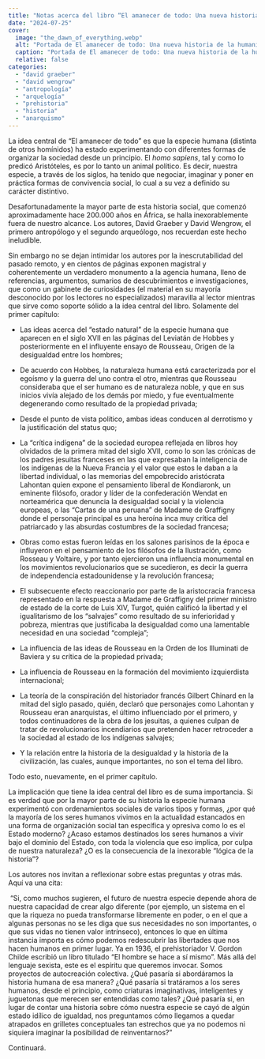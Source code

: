 ```yaml
---
title: "Notas acerca del libro “El amanecer de todo: Una nueva historia de la humanidad” de David Graeber y David Wengrow."
date: "2024-07-25"
cover:
  image: "the_dawn_of_everything.webp" 
  alt: "Portada de El amanecer de todo: Una nueva historia de la humanidad."
  caption: "Portada de El amanecer de todo: Una nueva historia de la humanidad."
  relative: false
categories: 
  - "david graeber"
  - "david wengrow"
  - "antropología"
  - "arquelogía"
  - "prehistoria"
  - "historia"
  - "anarquismo"
---
```


La idea central de “El amanecer de todo” es que la especie humana (distinta de otros homínidos) ha estado experimentando con diferentes formas de organizar la sociedad desde un principio. El _homo sapiens_, tal y como lo predicó Aristóteles, es por lo tanto un animal político. Es decir, nuestra especie, a través de los siglos, ha tenido que negociar, imaginar y poner en práctica formas de convivencia social, lo cual a su vez a definido su carácter distintivo.

Desafortunadamente la mayor parte de esta historia social, que comenzó aproximadamente hace 200.000 años en África, se halla inexorablemente fuera de nuestro alcance. Los autores, David Graeber y David Wengrow, el primero antropólogo y el segundo arqueólogo, nos recuerdan este hecho ineludible. 

Sin embargo no se dejan intimidar los autores por la inescrutabilidad del pasado remoto, y en cientos de páginas exponen magistral y coherentemente un verdadero monumento a la agencia humana, lleno de referencias, argumentos, sumarios de descubrimientos e investigaciones, que como un gabinete de curiosidades (el material en su mayoría desconocido por los lectores no especializados) maravilla al lector mientras que sirve como soporte sólido a la idea central del libro. Solamente del primer capítulo: 

*   Las ideas acerca del “estado natural” de la especie humana que aparecen en el siglo XVII en las páginas del Leviatán de Hobbes y posteriormente en el influyente ensayo de Rousseau, Origen de la desigualdad entre los hombres;
    
*   De acuerdo con Hobbes, la naturaleza humana está caracterizada por el egoísmo y la guerra del uno contra el otro, mientras que Rousseau consideraba que el ser humano es de naturaleza noble, y que en sus inicios vivía alejado de los demás por miedo, y fue eventualmente degenerando como resultado de la propiedad privada;
    
*   Desde el punto de vista político, ambas ideas conducen al derrotismo y la justificación del status quo;
    
*   La “crítica indígena” de la sociedad europea reflejada en libros hoy olvidados de la primera mitad del siglo XVII, como lo son las crónicas de los padres jesuitas franceses en las que expresaban la inteligencia de los indígenas de la Nueva Francia y el valor que estos le daban a la libertad individual, o las memorias del empobrecido aristócrata Lahontan quien expone el pensamiento liberal de Kondiaronk, un eminente filósofo, orador y líder de la confederación Wendat en norteamérica que denuncia la desigualdad social y la violencia europeas, o las “Cartas de una peruana” de Madame de Graffigny donde el personaje principal es una heroína inca muy crítica del patriarcado y las absurdas costumbres de la sociedad francesa;
    
*   Obras como estas fueron leídas en los salones parisinos de la época e influyeron en el pensamiento de los filósofos de la Ilustración, como Rosseau y Voltaire, y por tanto ejercieron una influencia monumental en los movimientos revolucionarios que se sucedieron, es decir la guerra de independencia estadounidense y la revolución francesa;
    
*   El subsecuente efecto reaccionario por parte de la aristocracia francesa representado en la respuesta a Madame de Graffigny del primer ministro de estado de la corte de Luis XIV, Turgot, quién calificó la libertad y el igualitarismo de los “salvajes” como resultado de su inferioridad y pobreza, mientras que justificaba la desigualdad como una lamentable necesidad en una sociedad “compleja”;
    
*   La influencia de las ideas de Rousseau en la Orden de los Illuminati de Baviera y su crítica de la propiedad privada;
    
*   La influencia de Rousseau en la formación del movimiento izquierdista internacional;
    
*   La teoría de la conspiración del historiador francés Gilbert Chinard en la mitad del siglo pasado, quién, declaró que personajes como Lahontan y Rousseau eran anarquistas, el último influenciado por el primero, y todos continuadores de la obra de los jesuitas, a quienes culpan de tratar de revolucionarios incendiarios que pretenden hacer retroceder a la sociedad al estado de los indígenas salvajes;
    
*   Y la relación entre la historia de la desigualdad y la historia de la civilización, las cuales, aunque importantes, no son el tema del libro. 
    

Todo esto, nuevamente, en el primer capítulo. 

La implicación que tiene la idea central del libro es de suma importancia. Si es verdad que por la mayor parte de su historia la especie humana experimentó con ordenamientos sociales de varios tipos y formas, ¿por qué la mayoría de los seres humanos vivimos en la actualidad estancados en una forma de organización social tan específica y opresiva como lo es el Estado moderno? ¿Acaso estamos destinados los seres humanos a vivir bajo el dominio del Estado, con toda la violencia que eso implica, por culpa de nuestra naturaleza? ¿O es la consecuencia de la inexorable “lógica de la historia”?

Los autores nos invitan a reflexionar sobre estas preguntas y otras más. Aquí va una cita:

 “Si, como muchos sugieren, el futuro de nuestra especie depende ahora de nuestra capacidad de crear algo diferente (por ejemplo, un sistema en el que la riqueza no pueda transformarse libremente en poder, o en el que a algunas personas no se les diga que sus necesidades no son importantes, o que sus vidas no tienen valor intrínseco), entonces lo que en última instancia importa es cómo podemos redescubrir las libertades que nos hacen humanos en primer lugar. Ya en 1936, el prehistoriador V. Gordon Childe escribió un libro titulado “El hombre se hace a sí mismo”. Más allá del lenguaje sexista, este es el espíritu que queremos invocar. Somos proyectos de autocreación colectiva. ¿Qué pasaría si abordáramos la historia humana de esa manera? ¿Qué pasaría si tratáramos a los seres humanos, desde el principio, como criaturas imaginativas, inteligentes y juguetonas que merecen ser entendidas como tales? ¿Qué pasaría si, en lugar de contar una historia sobre cómo nuestra especie se cayó de algún estado idílico de igualdad, nos preguntamos cómo llegamos a quedar atrapados en grilletes conceptuales tan estrechos que ya no podemos ni siquiera imaginar la posibilidad de reinventarnos?”

Continuará.
